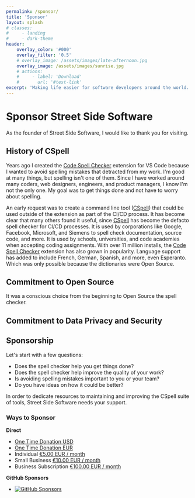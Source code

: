 ```yaml
---
permalink: /sponsor/
title: 'Sponsor'
layout: splash
# classes:
#     - landing
#     - dark-theme
header:
    overlay_color: '#000'
    overlay_filter: '0.5'
    # overlay_image: /assets/images/late-afternoon.jpg
    overlay_image: /assets/images/sunrise.jpg
    # actions:
    #     - label: 'Download'
    #       url: '#test-link'
excerpt: 'Making life easier for software developers around the world.'
---
```


# Sponsor Street Side Software

As the founder of Street Side Software, I would like to thank you for visiting.

## History of CSpell

Years ago I created the [Code Spell Checker](https://marketplace.visualstudio.com/items?itemName=streetsidesoftware.code-spell-checker) extension for VS Code because I wanted to avoid spelling mistakes that detracted from my work. I'm good at many things, but spelling isn't one of them. Since I have worked around many coders, web designers, engineers, and product managers, I know I'm not the only one. My goal was to get things done and not have to worry about spelling.

An early request was to create a command line tool ([CSpell](https://www.npmjs.com/package/cspell)) that could be used outside of the extension as part of the CI/CD process. It has become clear that many others found it useful, since [CSpell](https://www.npmjs.com/package/cspell) has become the defacto spell checker for CI/CD processes. It is used by corporations like Google, Facebook, Microsoft, and Siemens to spell check documentation, source code, and more. It is used by schools, universities, and code academies when accepting coding assignments. With over 11 million installs, the [Code Spell Checker](https://marketplace.visualstudio.com/items?itemName=streetsidesoftware.code-spell-checker) extension has also grown in popularity. Language support has added to include French, German, Spanish, and more, even Esperanto. Which was only possible because the dictionaries were Open Source.

## Commitment to Open Source

It was a conscious choice from the beginning to Open Source the spell checker.

## Commitment to Data Privacy and Security



## Sponsorship

Let's start with a few questions:

- Does the spell checker help you get things done?
- Does the spell checker help improve the quality of your work?
- Is avoiding spelling mistakes important to you or your team?
- Do you have ideas on how it could be better?

In order to dedicate resources to maintaining and improving the CSpell suite of tools, Street Side Software needs your support.

### Ways to Sponsor

**Direct**

- [One Time Donation USD](https://donate.stripe.com/cN201Z4Nn9mi4Ao8wA)
- [One Time Donation EUR](https://donate.stripe.com/aEUaGDcfP6a6c2Q9AB)
- Individual [€5.00 EUR / month](https://buy.stripe.com/3cs5mj6Vvcyu3wk9AD)
- Small Business [€10.00 EUR / month](https://buy.stripe.com/28ocOLenXdCy1oc6oo)
- Business Subscription [€100.00 EUR / month](https://buy.stripe.com/8wM01Z0x7cyu5Es9AC)

**GitHub Sponsors**

- [![GitHub Sponsors](https://img.shields.io/badge/-black?style=social&logo=githubsponsors&label=GitHub%20Sponsor%3A%20Street%20Side%20Software)](https://github.com/sponsors/streetsidesoftware)
